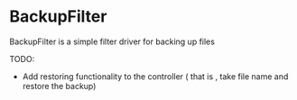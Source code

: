# BackupFilter
BackupFilter is a simple filter driver for backing up files 

TODO: 
* Add restoring functionality to the controller ( that is , take file name and restore the backup)
